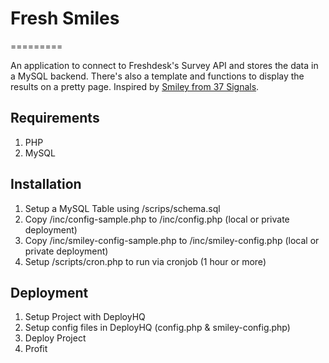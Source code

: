 # Fresh Smiles
=========

An application to connect to Freshdesk's Survey API and stores the data in a MySQL backend. There's also a template and functions to display the results on a pretty page. Inspired by [Smiley from 37 Signals](http://smiley.37signals.com).

## Requirements
1. PHP
2. MySQL

## Installation
1. Setup a MySQL Table using /scrips/schema.sql
2. Copy /inc/config-sample.php to /inc/config.php (local or private deployment)
3. Copy /inc/smiley-config-sample.php to /inc/smiley-config.php (local or private deployment)
4. Setup /scripts/cron.php to run via cronjob (1 hour or more)

## Deployment
1. Setup Project with DeployHQ
2. Setup config files in DeployHQ (config.php & smiley-config.php)
3. Deploy Project
4. Profit
